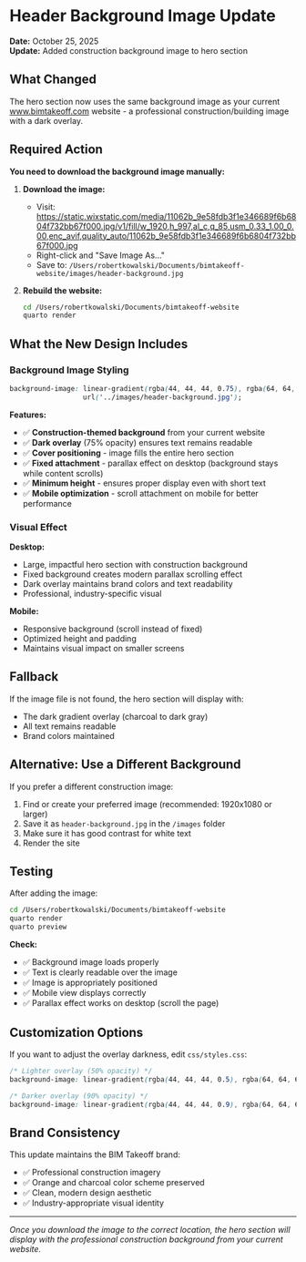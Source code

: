 # Header Background Image Update

**Date:** October 25, 2025  
**Update:** Added construction background image to hero section

## What Changed

The hero section now uses the same background image as your current www.bimtakeoff.com website - a professional construction/building image with a dark overlay.

## Required Action

**You need to download the background image manually:**

1. **Download the image:**
   - Visit: https://static.wixstatic.com/media/11062b_9e58fdb3f1e346689f6b6804f732bb67f000.jpg/v1/fill/w_1920,h_997,al_c,q_85,usm_0.33_1.00_0.00,enc_avif,quality_auto/11062b_9e58fdb3f1e346689f6b6804f732bb67f000.jpg
   - Right-click and "Save Image As..."
   - Save to: `/Users/robertkowalski/Documents/bimtakeoff-website/images/header-background.jpg`

2. **Rebuild the website:**
   ```bash
   cd /Users/robertkowalski/Documents/bimtakeoff-website
   quarto render
   ```

## What the New Design Includes

### Background Image Styling
```css
background-image: linear-gradient(rgba(44, 44, 44, 0.75), rgba(64, 64, 64, 0.75)), 
                  url('../images/header-background.jpg');
```

**Features:**
- ✅ **Construction-themed background** from your current website
- ✅ **Dark overlay** (75% opacity) ensures text remains readable
- ✅ **Cover positioning** - image fills the entire hero section
- ✅ **Fixed attachment** - parallax effect on desktop (background stays while content scrolls)
- ✅ **Minimum height** - ensures proper display even with short text
- ✅ **Mobile optimization** - scroll attachment on mobile for better performance

### Visual Effect

**Desktop:**
- Large, impactful hero section with construction background
- Fixed background creates modern parallax scrolling effect
- Dark overlay maintains brand colors and text readability
- Professional, industry-specific visual

**Mobile:**
- Responsive background (scroll instead of fixed)
- Optimized height and padding
- Maintains visual impact on smaller screens

## Fallback

If the image file is not found, the hero section will display with:
- The dark gradient overlay (charcoal to dark gray)
- All text remains readable
- Brand colors maintained

## Alternative: Use a Different Background

If you prefer a different construction image:
1. Find or create your preferred image (recommended: 1920x1080 or larger)
2. Save it as `header-background.jpg` in the `/images` folder
3. Make sure it has good contrast for white text
4. Render the site

## Testing

After adding the image:

```bash
cd /Users/robertkowalski/Documents/bimtakeoff-website
quarto render
quarto preview
```

**Check:**
- ✅ Background image loads properly
- ✅ Text is clearly readable over the image
- ✅ Image is appropriately positioned
- ✅ Mobile view displays correctly
- ✅ Parallax effect works on desktop (scroll the page)

## Customization Options

If you want to adjust the overlay darkness, edit `css/styles.css`:

```css
/* Lighter overlay (50% opacity) */
background-image: linear-gradient(rgba(44, 44, 44, 0.5), rgba(64, 64, 64, 0.5)), url(...);

/* Darker overlay (90% opacity) */
background-image: linear-gradient(rgba(44, 44, 44, 0.9), rgba(64, 64, 64, 0.9)), url(...);
```

## Brand Consistency

This update maintains the BIM Takeoff brand:
- ✅ Professional construction imagery
- ✅ Orange and charcoal color scheme preserved
- ✅ Clean, modern design aesthetic
- ✅ Industry-appropriate visual identity

---

*Once you download the image to the correct location, the hero section will display with the professional construction background from your current website.*
